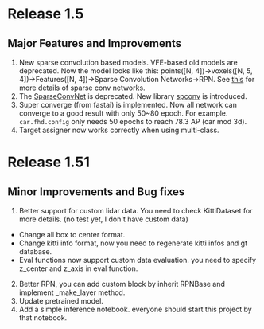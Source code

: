 # Release 1.5

## Major Features and Improvements

1. New sparse convolution based models. VFE-based old models are deprecated. Now the model looks like this:
points([N, 4])->voxels([N, 5, 4])->Features([N, 4])->Sparse Convolution Networks->RPN. See [this](https://github.com/traveller59/second.pytorch/blob/master/second/pytorch/models/middle.py) for more details of sparse conv networks.
2. The [SparseConvNet](https://github.com/facebookresearch/SparseConvNet) is deprecated. New library [spconv](https://github.com/traveller59/spconv) is introduced.
3. Super converge (from fastai) is implemented. Now all network can converge to a good result with only 50~80 epoch. For example. ```car.fhd.config``` only needs 50 epochs to reach 78.3 AP (car mod 3d).
4. Target assigner now works correctly when using multi-class.

# Release 1.51

## Minor Improvements and Bug fixes

1. Better support for custom lidar data. You need to check KittiDataset for more details. (no test yet, I don't have custom data)
* Change all box to center format. 
* Change kitti info format, now you need to regenerate kitti infos and gt database.
* Eval functions now support custom data evaluation. you need to specify z_center and z_axis in eval function.
2. Better RPN, you can add custom block by inherit RPNBase and implement _make_layer method.
3. Update pretrained model.
4. Add a simple inference notebook. everyone should start this project by that notebook.